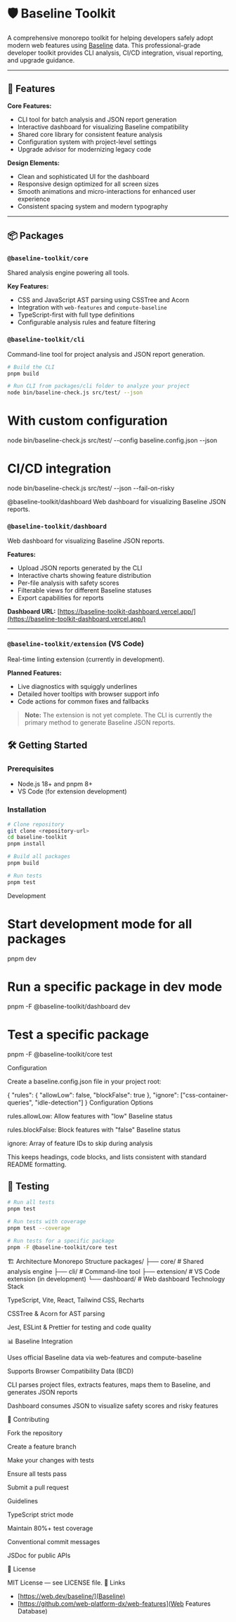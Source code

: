 # 🛡️ Baseline Toolkit

A comprehensive monorepo toolkit for helping developers safely adopt modern web features using [Baseline](https://web.dev/baseline/) data. This professional-grade developer toolkit provides CLI analysis, CI/CD integration, visual reporting, and upgrade guidance.

---

## 🚀 Features

**Core Features:**

- CLI tool for batch analysis and JSON report generation
- Interactive dashboard for visualizing Baseline compatibility
- Shared core library for consistent feature analysis
- Configuration system with project-level settings
- Upgrade advisor for modernizing legacy code

**Design Elements:**

- Clean and sophisticated UI for the dashboard
- Responsive design optimized for all screen sizes
- Smooth animations and micro-interactions for enhanced user experience
- Consistent spacing system and modern typography

---

## 📦 Packages

### `@baseline-toolkit/core`

Shared analysis engine powering all tools.

**Key Features:**

- CSS and JavaScript AST parsing using CSSTree and Acorn
- Integration with `web-features` and `compute-baseline`
- TypeScript-first with full type definitions
- Configurable analysis rules and feature filtering

### `@baseline-toolkit/cli`

Command-line tool for project analysis and JSON report generation.

```bash
# Build the CLI
pnpm build

# Run CLI from packages/cli folder to analyze your project
node bin/baseline-check.js src/test/ --json
```

# With custom configuration

node bin/baseline-check.js src/test/ --config baseline.config.json --json

# CI/CD integration

node bin/baseline-check.js src/test/ --json --fail-on-risky

@baseline-toolkit/dashboard
Web dashboard for visualizing Baseline JSON reports.

### `@baseline-toolkit/dashboard`

Web dashboard for visualizing Baseline JSON reports.

**Features:**

- Upload JSON reports generated by the CLI
- Interactive charts showing feature distribution
- Per-file analysis with safety scores
- Filterable views for different Baseline statuses
- Export capabilities for reports

**Dashboard URL:** [https://baseline-toolkit-dashboard.vercel.app/](https://baseline-toolkit-dashboard.vercel.app/)

---

### `@baseline-toolkit/extension` (VS Code)

Real-time linting extension (currently in development).

**Planned Features:**

- Live diagnostics with squiggly underlines
- Detailed hover tooltips with browser support info
- Code actions for common fixes and fallbacks

> **Note:** The extension is not yet complete. The CLI is currently the primary method to generate Baseline JSON reports.

## 🛠️ Getting Started

### Prerequisites

- Node.js 18+ and pnpm 8+
- VS Code (for extension development)

### Installation

```bash
# Clone repository
git clone <repository-url>
cd baseline-toolkit
pnpm install

# Build all packages
pnpm build

# Run tests
pnpm test
```

Development

# Start development mode for all packages

pnpm dev

# Run a specific package in dev mode

pnpm -F @baseline-toolkit/dashboard dev

# Test a specific package

pnpm -F @baseline-toolkit/core test

Configuration

Create a baseline.config.json file in your project root:

{
"rules": {
"allowLow": false,
"blockFalse": true
},
"ignore": ["css-container-queries", "idle-detection"]
}
Configuration Options

rules.allowLow: Allow features with "low" Baseline status

rules.blockFalse: Block features with "false" Baseline status

ignore: Array of feature IDs to skip during analysis

This keeps headings, code blocks, and lists consistent with standard README formatting.

## 🧪 Testing

```bash
# Run all tests
pnpm test

# Run tests with coverage
pnpm test --coverage

# Run tests for a specific package
pnpm -F @baseline-toolkit/core test
```

🏗️ Architecture
Monorepo Structure
packages/
├── core/ # Shared analysis engine
├── cli/ # Command-line tool
├── extension/ # VS Code extension (in development)
└── dashboard/ # Web dashboard
Technology Stack

TypeScript, Vite, React, Tailwind CSS, Recharts

CSSTree & Acorn for AST parsing

Jest, ESLint & Prettier for testing and code quality

📊 Baseline Integration

Uses official Baseline data via web-features and compute-baseline

Supports Browser Compatibility Data (BCD)

CLI parses project files, extracts features, maps them to Baseline, and generates JSON reports

Dashboard consumes JSON to visualize safety scores and risky features

🤝 Contributing

Fork the repository

Create a feature branch

Make your changes with tests

Ensure all tests pass

Submit a pull request

Guidelines

TypeScript strict mode

Maintain 80%+ test coverage

Conventional commit messages

JSDoc for public APIs

📄 License

MIT License — see LICENSE file.
🔗 Links

- [https://web.dev/baseline/](Baseline)
- [https://github.com/web-platform-dx/web-features](Web Features Database)
